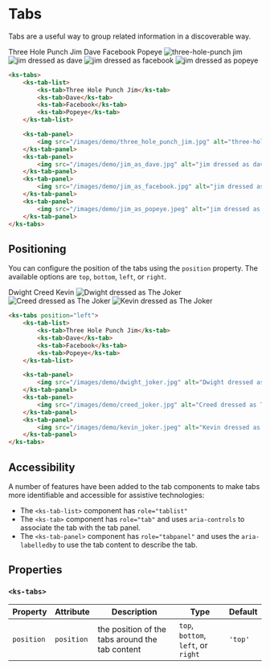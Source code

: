 # Tabs

Tabs are a useful way to group related information in a discoverable way.

<div class="my=xl">
    <ks-tabs>
        <ks-tab-list>
            <ks-tab>Three Hole Punch Jim</ks-tab>
            <ks-tab>Dave</ks-tab>
            <ks-tab>Facebook</ks-tab>
            <ks-tab>Popeye</ks-tab>
        </ks-tab-list>
        <ks-tab-panel>
            <img src="/images/demo/three_hole_punch_jim.jpg" alt="three-hole-punch jim" />
        </ks-tab-panel>
        <ks-tab-panel>
            <img src="/images/demo/jim_as_dave.jpg" alt="jim dressed as dave" />
        </ks-tab-panel>
        <ks-tab-panel>
            <img src="/images/demo/jim_as_facebook.jpg" alt="jim dressed as facebook" />
        </ks-tab-panel>
        <ks-tab-panel>
            <img src="/images/demo/jim_as_popeye.jpeg" alt="jim dressed as popeye" />
        </ks-tab-panel>
    </ks-tabs>
</div>

```html
<ks-tabs>
    <ks-tab-list>
        <ks-tab>Three Hole Punch Jim</ks-tab>
        <ks-tab>Dave</ks-tab>
        <ks-tab>Facebook</ks-tab>
        <ks-tab>Popeye</ks-tab>
    </ks-tab-list>

    <ks-tab-panel>
        <img src="/images/demo/three_hole_punch_jim.jpg" alt="three-hole-punch jim" />
    </ks-tab-panel>
    <ks-tab-panel>
        <img src="/images/demo/jim_as_dave.jpg" alt="jim dressed as dave" />
    </ks-tab-panel>
    <ks-tab-panel>
        <img src="/images/demo/jim_as_facebook.jpg" alt="jim dressed as facebook" />
    </ks-tab-panel>
    <ks-tab-panel>
        <img src="/images/demo/jim_as_popeye.jpeg" alt="jim dressed as popeye" />
    </ks-tab-panel>
</ks-tabs>
```

## Positioning

You can configure the position of the tabs using the `position` property. The available options are `top`, `bottom`, `left`, or `right`.

<div class="my=xl">
    <ks-tabs position="left">
        <ks-tab-list>
            <ks-tab>Dwight</ks-tab>
            <ks-tab>Creed</ks-tab>
            <ks-tab>Kevin</ks-tab>
        </ks-tab-list>
        <ks-tab-panel>
            <img src="/images/demo/dwight_joker.jpg" alt="Dwight dressed as The Joker" />
        </ks-tab-panel>
        <ks-tab-panel>
            <img src="/images/demo/creed_joker.jpg" alt="Creed dressed as The Joker" />
        </ks-tab-panel>
        <ks-tab-panel>
            <img src="/images/demo/kevin_joker.jpeg" alt="Kevin dressed as The Joker" />
        </ks-tab-panel>
    </ks-tabs>
</div>

```html
<ks-tabs position="left">
    <ks-tab-list>
        <ks-tab>Three Hole Punch Jim</ks-tab>
        <ks-tab>Dave</ks-tab>
        <ks-tab>Facebook</ks-tab>
        <ks-tab>Popeye</ks-tab>
    </ks-tab-list>

    <ks-tab-panel>
        <img src="/images/demo/dwight_joker.jpg" alt="Dwight dressed as The Joker" />
    </ks-tab-panel>
    <ks-tab-panel>
        <img src="/images/demo/creed_joker.jpg" alt="Creed dressed as The Joker" />
    </ks-tab-panel>
    <ks-tab-panel>
        <img src="/images/demo/kevin_joker.jpeg" alt="Kevin dressed as The Joker" />
    </ks-tab-panel>
</ks-tabs>
```

## Accessibility

A number of features have been added to the tab components to make tabs more identifiable and accessible for assistive technologies:

- The `<ks-tab-list>` component has `role="tablist"`
- The `<ks-tab>` component has `role="tab"` and uses `aria-controls` to associate the tab with the tab panel.
- The `<ks-tab-panel>` component has `role="tabpanel"` and uses the `aria-labelledby` to use the tab content to describe the tab.

## Properties

### `<ks-tabs>`

| Property   | Attribute  | Description | Type     | Default |
| ---------- | ---------- | ----------- | -------- | ------- |
| `position` | `position` | the position of the tabs around the tab content            | `top`, `bottom`, `left`, or `right` | `'top'` |
